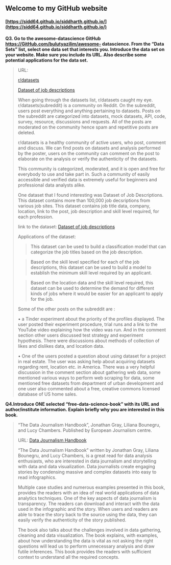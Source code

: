 
## Welcome to my GitHub website
#### [https://sidd64.github.io/siddharth.github.io/](https://sidd64.github.io/siddharth.github.io/)

**Q3. Go to the awesome-datascience GitHub https://GitHub.com/bulutyazilim/awesome-
datascience. From the “Data Sets” list, select one data set that interests you. Introduce
the data set on your website. Make sure you include its URL. Also describe some
potential applications for the data set.**
> 
>URL: 
>
>[r/datasets](https://www.reddit.com/r/datasets/)
>
>[Dataset of job descriptions](https://drive.google.com/drive/folders/1XxNuhiei5taFR6gziofYAx0oWfGeV7y9)
>
>When going through the datasets list, r/datasets caught my eye. r/datasets(subreddit) is a community on Reddit. On the subreddit, users post everything and anything pertaining to datasets. 
>Posts on the subreddit are categorized into datasets, mock datasets, API, code, survey, resource, discussions and requests. All of the posts are moderated on the community hence spam and repetitive posts are deleted. 
>
>r/datasets is a healthy community of active users, who post, comment and discuss. We can find posts on datasets and analysis performed by the poster, users on the community can comment on the post to elaborate on the analysis or verify the authenticity of the datasets. 
>
>This community is categorized, moderated, and it is open and free for everybody to use and take part in. Such a community of easily accessible and verified data is extremely useful for beginners and professional data analysts alike.
>
>One dataset that I found interesting was Dataset of Job Descriptions. This dataset contains more than 100,000 job decsriptions from various job sites. This dataset contains job title data, company, location, link to the post, job description and skill level required, for each profession. 
>
>link to the dataset: [Dataset of job descriptions](https://drive.google.com/drive/folders/1XxNuhiei5taFR6gziofYAx0oWfGeV7y9)
>
>Applications of the dataset: 
>
>>   This dataset can be used to build a classification model that can categorize the job titles based on the job description. 
>
>>   Based on the skill level specified for each of the job descriptions, this dataset can be used to build a model to establish the minimum skill level required by      an applicant.
>
>>   Based on the location data and the skill level required, this dataset can be used to determine the demand for different kinds of jobs where it would be easier      for an applicant to apply for the job.
>
>Some of the other posts on the subreddit are : 
>
>•	a Tinder experiment about the priority of the profiles displayed. The user posted their experiment procedure, trial runs and a link to the YouTube video explaining how the video was run. And in the comment section other users discussed test strategy and experiment hypothesis. There were discussions about methods of collection of likes and dislikes data, and location data.
>	 
>•	One of the users posted a question about using dataset for a project in real estate. The user was asking help about acquiring datasets regarding rent, location etc. in America. There was a very helpful discussion in the comment section about gathering web data, some mentioned various ways to perform web scraping for data, some mentioned free datasets from department of urban development and one user also commented about a free, creative commons licensed database of US home sales.

**Q4.Introduce ONE selected “free-data-science-book” with its URL and author/institute
information. Explain briefly why you are interested in this book.**
>
>“The Data Journalism Handbook”, Jonathan Gray, Liliana Bounegru, and Lucy Chambers. Published by European Journalism centre.
>
>URL: [Data Journalism Handbook](https://datajournalism.com/read/handbook/one)
>
>“The Data Journalism Handbook” written by Jonathan Gray, Liliana Bounegru, and Lucy Chambers, is a great read for data analysis enthusiasts, who are interested in data journalism and storytelling with data and data visualization. Data journalists create engaging stories by condensing massive and complex datasets into easy to read infographics.  
> 
>Multiple case studies and numerous examples presented in this book, provides the readers with an idea of real world applications of data analytics techniques. One of the key aspects of data journalism is transparency. The readers can download and interact with the data used in the infographic and the story. When users and readers are able to trace the story back to the source using the data, they can easily verify the authenticity of the story published. 
> 
>The book also talks about the challenges involved in data gathering, cleaning and data visualization. The book explains, with examples, about how understanding the data is vital as not asking the right questions will lead us to perform unnecessary analysis and draw futile inferences. This book provides the readers with sufficient context to understand all the required concepts.
